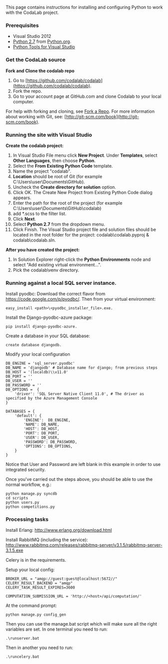 This page contains instructions for installing and configuring Python to work with the CodaLab project.

### Prerequisites
* Visual Studio 2012
* [Python 2.7](http://python.org/ftp/python/2.7.5/python-2.7.5.msi) from [Python.org](http://python.org/).
* [Python Tools for Visual Studio](https://pytools.codeplex.com/)

### Get the CodaLab source
**Fork and Clone the codalab repo**

1. Go to [https://github.com/codalab/codalab](https://github.com/codalab/codalab).
2. Fork the repo.
3. Go to your account page at GitHub.com and clone Codalab to your local computer.

For help with forking and cloning, see [Fork a Repo](https://help.github.com/articles/fork-a-repo). For more information about working with Git, see: [http://git-scm.com/book](http://git-scm.com/book).

### Running the site with Visual Studio
**Create the codalab project:**

1. In Visual Studio File menu click **New Project**. Under **Templates**, select **Other Languages**, then choose **Python**.
2. Select the **From Existing Python Code** template.
3. Name the project "codalab".
4. **Location** should be root of Git (for example C:\Users\user\Documents\GitHub\).
5. Uncheck the **Create directory for solution** option.
6. Click OK. The Create New Project from Existing Python Code dialog appears.
7. Enter the path for the root of the project (for example C:\Users\user\Documents\GitHub\codalab)
8. add *.scss to the filter list.
9. Click **Next**.
10. Select **Python 2.7** from the dropdown menu.
11. Click Finish. The Visual Studio project file and solution files should be located in the root folder for the project: codalab\codalab.pyproj & codalab\codalab.sln.

**After you have created the project:**

1. In Solution Explorer right-click the **Python Environments** node and select "Add existing virtual environment...".
2. Pick the codalab\venv directory.


### Running against a local SQL server instance.

Install pyodbc: Download the correct flavor from https://code.google.com/p/pyodbc/. Then from your virtual environment:

    easy_install <path>\<pyodbc_installer_file>.exe.

Install the Django-pyodbc-azure package: 

    pip install django-pyodbc-azure.

Create a database in your SQL database:

    create database djangodb.

Modify your local configuration

    DB_ENGINE = 'sql_server.pyodbc'
    DB_NAME = 'djangodb' # Database name for django; from previous steps
    DB_HOST = '(localdb)\\v11.0'
    DB_PORT = ''
    DB_USER = ''
    DB_PASSWORD = '' 
    DB_OPTIONS =  {
        'driver': 'SQL Server Native Client 11.0', # The driver as specified by the Azure Management Console
    }
  
    DATABASES = {
        'default': {
            'ENGINE':  DB_ENGINE, 
            'NAME': DB_NAME,            
            'HOST': DB_HOST,                     
            'PORT': DB_PORT,
            'USER': DB_USER,
            'PASSWORD': DB_PASSWORD,
            'OPTIONS': DB_OPTIONS,
        }
    }

Notice that User and Password are left blank in this example in order to use integrated security.

Once you've carried out the steps above, you should be able to use the normal workflow, e.g.:

    python manage.py syncdb
    cd scripts
    python users.py
    python competitions.py

### Processing tasks

Install Erlang: http://www.erlang.org/download.html

Install RabbitMQ (including the service): http://www.rabbitmq.com/releases/rabbitmq-server/v3.1.5/rabbitmq-server-3.1.5.exe

Celery is in the requirements.

Setup your local config:

    BROKER_URL = "amqp://guest:guest@localhost:5672//"
    CELERY_RESULT_BACKEND = "amqp"
    CELERY_TASK_RESULT_EXPIRES=3600

    COMPUTATION_SUBMISSION_URL = 'http://<host>/api/computation/'

At the command prompt:

    python manage.py config_gen

Then you can use the manage.bat script which will make sure all the right variables are set. In one terminal you need to run:

    .\runserver.bat

Then in another you need to run:

    .\runcelery.bat

